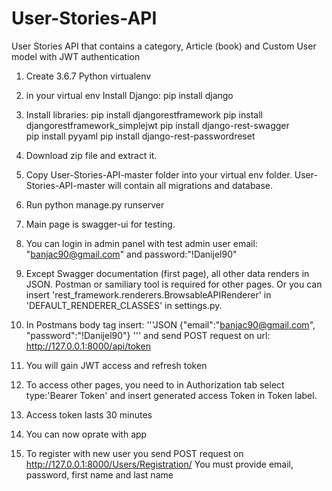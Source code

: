 # User-Stories-API
User Stories API that contains a category, Article (book) and Custom User model with JWT authentication

1. Create 3.6.7 Python virtualenv

2. in your virtual env Install Django:
    pip install django
    
3. Install libraries:
    pip install djangorestframework
    pip install djangorestframework_simplejwt
    pip install django-rest-swagger    
    pip install pyyaml
    pip install django-rest-passwordreset
    
4. Download zip file and extract it.

5. Copy User-Stories-API-master folder into your virtual env folder. 
   User-Stories-API-master will contain all migrations and database.

6. Run python manage.py runserver

7. Main page is swagger-ui for testing.

8. You can login in admin panel with test admin user email: "banjac90@gmail.com" and password:"!Danijel90"

9. Except Swagger documentation (first page), all other data renders in JSON. Postman or samiliary tool is required for other pages.
   Or you can insert 'rest_framework.renderers.BrowsableAPIRenderer' in 'DEFAULT_RENDERER_CLASSES' in settings.py.

10. In Postmans body tag insert: 
            '''JSON 
            {"email":"banjac90@gmail.com", "password":"!Danijel90"}
            '''
    and send POST request on url: http://127.0.0.1:8000/api/token
    
11. You will gain JWT access and refresh token
    
12. To access other pages, you need to in Authorization tab select type:'Bearer Token' and insert generated access Token in Token label.
    
13. Access token lasts 30 minutes

14. You can now oprate with app

15. To register with new user you send POST request on http://127.0.0.1:8000/Users/Registration/
    You must provide email, password, first name and last name

